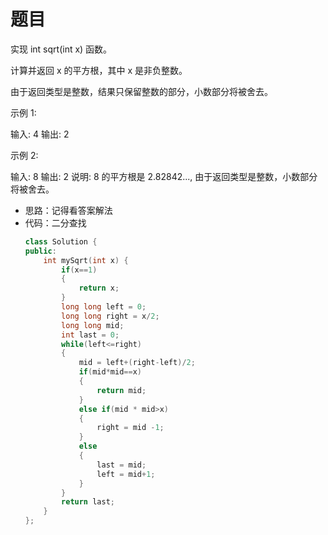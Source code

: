 # 题目
实现 int sqrt(int x) 函数。

计算并返回 x 的平方根，其中 x 是非负整数。

由于返回类型是整数，结果只保留整数的部分，小数部分将被舍去。

示例 1:

输入: 4
输出: 2

示例 2:

输入: 8
输出: 2
说明: 8 的平方根是 2.82842..., 
     由于返回类型是整数，小数部分将被舍去。
* 思路：记得看答案解法
* 代码：二分查找
    ```C++
    class Solution {
    public:
        int mySqrt(int x) {
            if(x==1)
            {
                return x;
            }
            long long left = 0;
            long long right = x/2;
            long long mid;
            int last = 0;
            while(left<=right)
            {
                mid = left+(right-left)/2;
                if(mid*mid==x)
                {
                    return mid;
                }
                else if(mid * mid>x)
                {
                    right = mid -1;
                }
                else
                {
                    last = mid;
                    left = mid+1;
                }
            }
            return last;
        }
    };
    ```